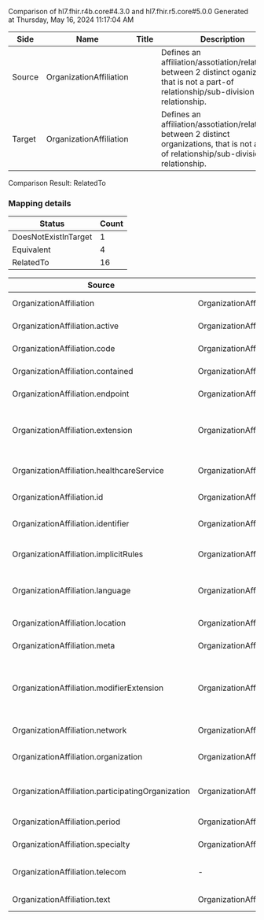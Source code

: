 Comparison of hl7.fhir.r4b.core#4.3.0 and hl7.fhir.r5.core#5.0.0
Generated at Thursday, May 16, 2024 11:17:04 AM

| Side | Name | Title | Description | Snapshot | Differential |
| --- | --- | --- | --- | --- | --- |
| Source | OrganizationAffiliation |  | Defines an affiliation/assotiation/relationship between 2 distinct oganizations, that is not a part-of relationship/sub-division relationship. | 21 | 13 |
| Target | OrganizationAffiliation |  | Defines an affiliation/assotiation/relationship between 2 distinct organizations, that is not a part-of relationship/sub-division relationship. | 21 | 13 |


Comparison Result: RelatedTo


### Mapping details

| Status | Count |
| ------ | ----- |
DoesNotExistInTarget | 1 |
Equivalent | 4 |
RelatedTo | 16 |


| Source | Target | Status | Message |
| ------ | ------ | ------ | ------- |
| OrganizationAffiliation | OrganizationAffiliation | Equivalent | R4B `OrganizationAffiliation` maps as Equivalent to R5 `OrganizationAffiliation` |
| OrganizationAffiliation.active | OrganizationAffiliation.active | Equivalent | R4B `OrganizationAffiliation.active` maps as Equivalent to R5 `OrganizationAffiliation.active` |
| OrganizationAffiliation.code | OrganizationAffiliation.code | Equivalent | R4B `OrganizationAffiliation.code` maps as Equivalent to R5 `OrganizationAffiliation.code` |
| OrganizationAffiliation.contained | OrganizationAffiliation.contained | Equivalent | R4B `OrganizationAffiliation.contained` maps as Equivalent to R5 `OrganizationAffiliation.contained` |
| OrganizationAffiliation.endpoint | OrganizationAffiliation.endpoint | Equivalent | R4B `OrganizationAffiliation.endpoint` maps as Equivalent to R5 `OrganizationAffiliation.endpoint` |
| OrganizationAffiliation.extension | OrganizationAffiliation.extension | RelatedTo | R4B `OrganizationAffiliation.extension` maps as RelatedTo to R5 `OrganizationAffiliation.extension` - extension has change due to type change: R4B `extension` `Extension` maps as RelatedTo for R5 `extension` |
| OrganizationAffiliation.healthcareService | OrganizationAffiliation.healthcareService | Equivalent | R4B `OrganizationAffiliation.healthcareService` maps as Equivalent to R5 `OrganizationAffiliation.healthcareService` |
| OrganizationAffiliation.id | OrganizationAffiliation.id | Equivalent | R4B `OrganizationAffiliation.id` maps as Equivalent to R5 `OrganizationAffiliation.id` |
| OrganizationAffiliation.identifier | OrganizationAffiliation.identifier | Equivalent | R4B `OrganizationAffiliation.identifier` maps as Equivalent to R5 `OrganizationAffiliation.identifier` |
| OrganizationAffiliation.implicitRules | OrganizationAffiliation.implicitRules | Equivalent | R4B `OrganizationAffiliation.implicitRules` maps as Equivalent to R5 `OrganizationAffiliation.implicitRules` |
| OrganizationAffiliation.language | OrganizationAffiliation.language | RelatedTo | R4B `OrganizationAffiliation.language` maps as RelatedTo to R5 `OrganizationAffiliation.language` - language made the binding required (from Preferred) for http://hl7.org/fhir/ValueSet/all-languages|5.0.0 |
| OrganizationAffiliation.location | OrganizationAffiliation.location | Equivalent | R4B `OrganizationAffiliation.location` maps as Equivalent to R5 `OrganizationAffiliation.location` |
| OrganizationAffiliation.meta | OrganizationAffiliation.meta | Equivalent | R4B `OrganizationAffiliation.meta` maps as Equivalent to R5 `OrganizationAffiliation.meta` |
| OrganizationAffiliation.modifierExtension | OrganizationAffiliation.modifierExtension | RelatedTo | R4B `OrganizationAffiliation.modifierExtension` maps as RelatedTo to R5 `OrganizationAffiliation.modifierExtension` - modifierExtension has change due to type change: R4B `modifierExtension` `Extension` maps as RelatedTo for R5 `modifierExtension` |
| OrganizationAffiliation.network | OrganizationAffiliation.network | Equivalent | R4B `OrganizationAffiliation.network` maps as Equivalent to R5 `OrganizationAffiliation.network` |
| OrganizationAffiliation.organization | OrganizationAffiliation.organization | Equivalent | R4B `OrganizationAffiliation.organization` maps as Equivalent to R5 `OrganizationAffiliation.organization` |
| OrganizationAffiliation.participatingOrganization | OrganizationAffiliation.participatingOrganization | Equivalent | R4B `OrganizationAffiliation.participatingOrganization` maps as Equivalent to R5 `OrganizationAffiliation.participatingOrganization` |
| OrganizationAffiliation.period | OrganizationAffiliation.period | Equivalent | R4B `OrganizationAffiliation.period` maps as Equivalent to R5 `OrganizationAffiliation.period` |
| OrganizationAffiliation.specialty | OrganizationAffiliation.specialty | Equivalent | R4B `OrganizationAffiliation.specialty` maps as Equivalent to R5 `OrganizationAffiliation.specialty` |
| OrganizationAffiliation.telecom | - | DoesNotExistInTarget | R4B `OrganizationAffiliation.telecom` does not appear in the target and has no mapping for `OrganizationAffiliation`. |
| OrganizationAffiliation.text | OrganizationAffiliation.text | Equivalent | R4B `OrganizationAffiliation.text` maps as Equivalent to R5 `OrganizationAffiliation.text` |

